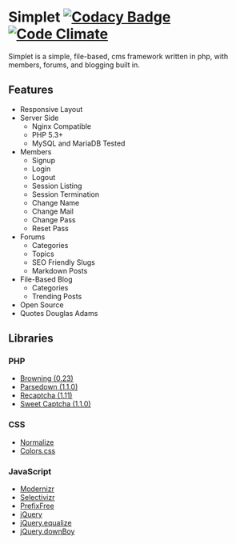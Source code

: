 # Simplet [![Codacy Badge](https://www.codacy.com/project/badge/7d7a0ee3f38b46a18a27515142668b0f)](https://www.codacy.com/public/eustasy/simplet) [![Code Climate](https://codeclimate.com/github/eustasy/simplet/badges/gpa.svg)](https://codeclimate.com/github/eustasy/simplet)
Simplet is a simple, file-based, cms framework written in php, with members, forums, and blogging built in.

## Features
- Responsive Layout
- Server Side
	- Nginx Compatible
	- PHP 5.3+
	- MySQL and MariaDB Tested
- Members
	- Signup
	- Login
	- Logout
	- Session Listing
	- Session Termination
	- Change Name
	- Change Mail
	- Change Pass
	- Reset Pass
- Forums
	- Categories
	- Topics
	- SEO Friendly Slugs
	- Markdown Posts
- File-Based Blog
	- Categories
	- Trending Posts
- Open Source
- Quotes Douglas Adams

## Libraries

### PHP
- [Browning (0.23)](https://github.com/eustasy/browning-a-mailgun-script)
- [Parsedown (1.1.0)](https://github.com/erusev/parsedown)
- [Recaptcha (1.11)](https://code.google.com/p/recaptcha/downloads/list?q=label:phplib-Latest)
- [Sweet Captcha (1.1.0)](https://github.com/sweetcaptcha/sweetcaptcha-sdk-php)

### CSS
- [Normalize](https://github.com/necolas/normalize.css/)
- [Colors.css](https://github.com/eustasy/colors.css)

### JavaScript
- [Modernizr](http://modernizr.com/)
- [Selectivizr](https://github.com/keithclark/selectivizr)
- [PrefixFree](https://github.com/LeaVerou/prefixfree)
- [jQuery](http://jquery.com/)
- [jQuery.equalize](https://github.com/eustasy/jquery.equalize)
- [jQuery.downBoy](https://github.com/eustasy/jquery.downboy)